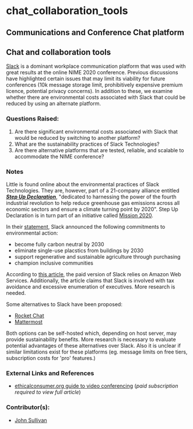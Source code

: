 # chat\_collaboration\_tools

## Communications and Conference Chat platform

## Chat and collaboration tools

[Slack](https://slack.com/) is a dominant workplace communication platform that was used with great results at the online NIME 2020 conference. Previous discussions have highlighted certain issues that may limit its viability for future conferences \(10k message storage limit, prohibitively expensive premium licence, potential privacy concerns\). In addition to these, we examine whether there are environmental costs associated with Slack that could be reduced by using an alternate platform.

### Questions Raised:

1. Are there significant environmental costs associated with Slack that would be reduced by switching to another platform? 
2. What are the sustainability practices of Slack Technologies? 
3. Are there alternative platforms that are tested, reliable, and scalable to accommodate the NIME conference? 

### Notes

Little is found online about the environmental practices of Slack Technologies. They are, however, part of a 21-company alliance entitled [_**Step Up Declaration**_](https://stepupdeclaration.org/), "dedicated to harnessing the power of the fourth industrial revolution to help reduce greenhouse gas emissions across all economic sectors and ensure a climate turning point by 2020". Step Up Declaration is in turn part of an initiative called [Mission 2020](https://mission2020.global/).

In their [statement](https://stepupdeclaration.org/slack), Slack announced the following commitments to environmental action:

* become fully carbon neutral by 2030
* eliminate single-use placstics from buildings by 2030
* support regenerative and sustainable agriculture through purchasing
* champion inclusive communities

According to [this article](https://www.ethicalconsumer.org/technology/shopping-guide/video-conferencing?fbclid=IwAR1cfsoJGGcgypD0mktU6q-eNeDbcNR8P8c2cazyYxK5MKhjJpn22AP65lM), the paid version of Slack relies on Amazon Web Services. Additionally, the article claims that Slack is involved with tax avoidance and excessive enumeration of executives. More research is needed.

Some alternatives to Slack have been proposed:

* [Rocket Chat](https://rocket.chat/) 
* [Mattermost](https://mattermost.com/)

Both options can be self-hosted which, depending on host server, may provide sustainability benefits. More research is necessary to evaluate potential advantages of these alternatives over Slack. Also it is unclear if similar limitations exist for these platforms \(eg. message limits on free tiers, subscription costs for 'pro' features.\)

### External Links and References

* [ethicalconsumer.org guide to video conferencing](https://www.ethicalconsumer.org/technology/shopping-guide/video-conferencing?fbclid=IwAR1cfsoJGGcgypD0mktU6q-eNeDbcNR8P8c2cazyYxK5MKhjJpn22AP65lM) \(_paid subscription required to view full article_\)

### Contributor\(s\):

* [John Sullivan](mailto:johnny@johnnyvenom.com)

